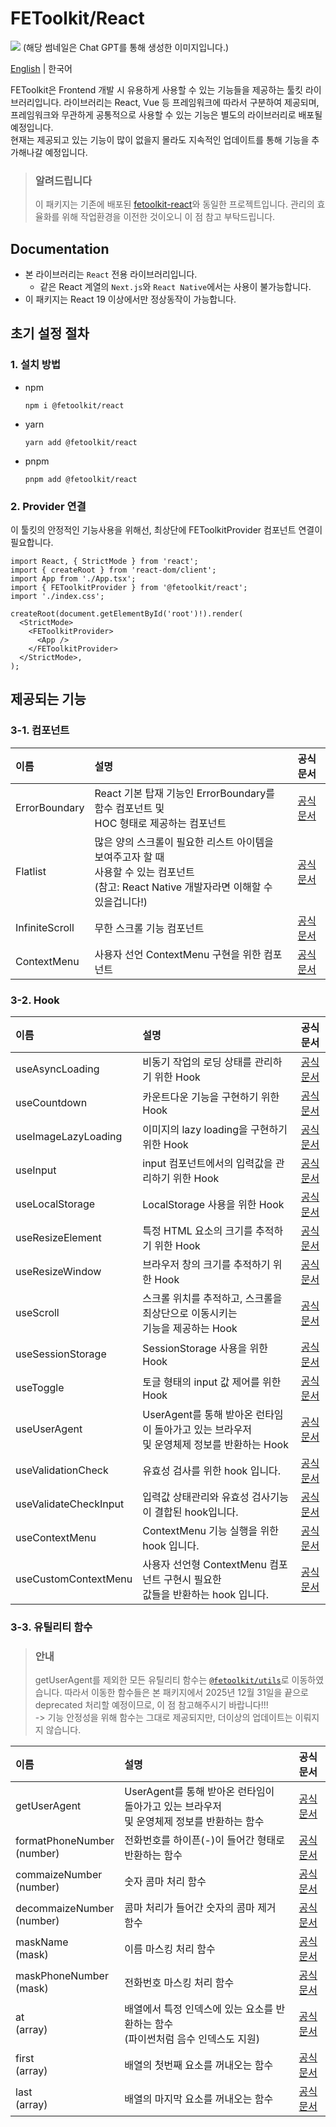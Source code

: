 # FEToolkit/React

![](https://fejumvuajiwc28287693.gcdn.ntruss.com/fetoolkit/fetoolkit_thumbnail.png)
(해당 썸네일은 Chat GPT를 통해 생성한 이미지입니다.)

[English](https://github.com/minwoo129/fetoolkit/blob/master/packages/react/README.md) | 한국어

FEToolkit은 Frontend 개발 시 유용하게 사용할 수 있는 기능들을 제공하는 툴킷 라이브러리입니다. 라이브러리는 React, Vue 등 프레임워크에 따라서 구분하여 제공되며, 프레임워크와 무관하게 공통적으로 사용할 수 있는 기능은 별도의 라이브러리로 배포될 예정입니다.  
현재는 제공되고 있는 기능이 많이 없을지 몰라도 지속적인 업데이트를 통해 기능을 추가해나갈 예정입니다.

> ### 알려드립니다
>
> 이 패키지는 기존에 배포된 [fetoolkit-react](https://github.com/minwoo129/fetoolkit-react)와 동일한 프로젝트입니다. 관리의 효율화를 위해 작업환경을 이전한 것이오니 이 점 참고 부탁드립니다.

## Documentation

- 본 라이브러리는 `React` 전용 라이브러리입니다.
  - 같은 React 계열의 `Next.js`와 `React Native`에서는 사용이 불가능합니다.
- 이 패키지는 React 19 이상에서만 정상동작이 가능합니다.

## 초기 설정 절차

### 1. 설치 방법

- npm
  ```
  npm i @fetoolkit/react
  ```
- yarn
  ```
  yarn add @fetoolkit/react
  ```
- pnpm
  ```
  pnpm add @fetoolkit/react
  ```

### 2. Provider 연결

이 툴킷의 안정적인 기능사용을 위해선, 최상단에 FEToolkitProvider 컴포넌트 연결이 필요합니다.

```tsx
import React, { StrictMode } from 'react';
import { createRoot } from 'react-dom/client';
import App from './App.tsx';
import { FEToolkitProvider } from '@fetoolkit/react';
import './index.css';

createRoot(document.getElementById('root')!).render(
  <StrictMode>
    <FEToolkitProvider>
      <App />
    </FEToolkitProvider>
  </StrictMode>,
);
```

## 제공되는 기능

### 3-1. 컴포넌트

| 이름           | 설명                                                                                                                                              |                                                       공식문서                                                       |
| :------------- | :------------------------------------------------------------------------------------------------------------------------------------------------ | :------------------------------------------------------------------------------------------------------------------: |
| ErrorBoundary  | React 기본 탑재 기능인 ErrorBoundary를 함수 컴포넌트 및<br> HOC 형태로 제공하는 컴포넌트                                                          |  [공식문서](https://github.com/minwoo129/fetoolkit/blob/master/packages/react/src/docs/components/ErrorBoundary.md)  |
| Flatlist       | 많은 양의 스크롤이 필요한 리스트 아이템을 보여주고자 할 때<br> 사용할 수 있는 컴포넌트 <br> (참고: React Native 개발자라면 이해할 수 있을겁니다!) |    [공식문서](https://github.com/minwoo129/fetoolkit/blob/master/packages/react/src/docs/components/Flatlist.md)     |
| InfiniteScroll | 무한 스크롤 기능 컴포넌트                                                                                                                         | [공식문서](https://github.com/minwoo129/fetoolkit/blob/master/packages/react/src/docs/components/InfiniteScroll.md)  |
| ContextMenu    | 사용자 선언 ContextMenu 구현을 위한 컴포넌트                                                                                                      | [공식문서](https://github.com/minwoo129/fetoolkit/blob/master/packages/react/src/docs/joinedFeatures/contextMenu.md) |

### 3-2. Hook

| 이름                  | 설명                                                                                         |                                                         공식문서                                                         |
| :-------------------- | :------------------------------------------------------------------------------------------- | :----------------------------------------------------------------------------------------------------------------------: |
| useAsyncLoading       | 비동기 작업의 로딩 상태를 관리하기 위한 Hook                                                 |     [공식문서](https://github.com/minwoo129/fetoolkit/blob/master/packages/react/src/docs/hooks/useAsyncLoading.md)      |
| useCountdown          | 카운트다운 기능을 구현하기 위한 Hook                                                         |       [공식문서](https://github.com/minwoo129/fetoolkit/blob/master/packages/react/src/docs/hooks/useCountdown.md)       |
| useImageLazyLoading   | 이미지의 lazy loading을 구현하기 위한 Hook                                                   |   [공식문서](https://github.com/minwoo129/fetoolkit/blob/master/packages/react/src/docs/hooks/useImageLazyLoading.md)    |
| useInput              | input 컴포넌트에서의 입력값을 관리하기 위한 Hook                                             |         [공식문서](https://github.com/minwoo129/fetoolkit/blob/master/packages/react/src/docs/hooks/useInput.md)         |
| useLocalStorage       | LocalStorage 사용을 위한 Hook                                                                |     [공식문서](https://github.com/minwoo129/fetoolkit/blob/master/packages/react/src/docs/hooks/useLocalStorage.md)      |
| useResizeElement      | 특정 HTML 요소의 크기를 추적하기 위한 Hook                                                   |     [공식문서](https://github.com/minwoo129/fetoolkit/blob/master/packages/react/src/docs/hooks/useResizeElement.md)     |
| useResizeWindow       | 브라우저 창의 크기를 추적하기 위한 Hook                                                      |     [공식문서](https://github.com/minwoo129/fetoolkit/blob/master/packages/react/src/docs/hooks/useResizeWindow.md)      |
| useScroll             | 스크롤 위치를 추적하고, 스크롤을 최상단으로 이동시키는<br> 기능을 제공하는 Hook              |        [공식문서](https://github.com/minwoo129/fetoolkit/blob/master/packages/react/src/docs/hooks/useScroll.md)         |
| useSessionStorage     | SessionStorage 사용을 위한 Hook                                                              |    [공식문서](https://github.com/minwoo129/fetoolkit/blob/master/packages/react/src/docs/hooks/useSessionStorage.md)     |
| useToggle             | 토글 형태의 input 값 제어를 위한 Hook                                                        |        [공식문서](https://github.com/minwoo129/fetoolkit/blob/master/packages/react/src/docs/hooks/useToggle.md)         |
| useUserAgent          | UserAgent를 통해 받아온 런타임이 돌아가고 있는 브라우저<br> 및 운영체제 정보를 반환하는 Hook |       [공식문서](https://github.com/minwoo129/fetoolkit/blob/master/packages/react/src/docs/hooks/useUserAgent.md)       |
| useValidationCheck    | 유효성 검사를 위한 hook 입니다.                                                              | [공식문서](https://github.com/minwoo129/fetoolkit/blob/master/packages/react/src/docs/joinedFeatures/validationCheck.md) |
| useValidateCheckInput | 입력값 상태관리와 유효성 검사기능이 결합된 hook입니다.                                       | [공식문서](https://github.com/minwoo129/fetoolkit/blob/master/packages/react/src/docs/joinedFeatures/validationCheck.md) |
| useContextMenu        | ContextMenu 기능 실행을 위한 hook 입니다.                                                    |      [공식문서](https://github.com/minwoo129/fetoolkit/blob/master/packages/react/src/docs/hooks/useContextMenu.md)      |
| useCustomContextMenu  | 사용자 선언형 ContextMenu 컴포넌트 구현시 필요한 <br> 값들을 반환하는 hook 입니다.           |   [공식문서](https://github.com/minwoo129/fetoolkit/blob/master/packages/react/src/docs/hooks/useCustomContextMenu.md)   |

### 3-3. 유틸리티 함수

> ### 안내
>
> getUserAgent를 제외한 모든 유틸리티 함수는 [`@fetoolkit/utils`](https://github.com/minwoo129/fetoolkit/tree/master/packages/utils)로 이동하였습니다. 따라서 이동한 함수들은 본 패키지에서 2025년 12월 31일을 끝으로 deprecated 처리할 예정이므로, 이 점 참고해주시기 바랍니다!!!  
> -> 기능 안정성을 위해 함수는 그대로 제공되지만, 더이상의 업데이트는 이뤄지지 않습니다.

| 이름                          | 설명                                                                                         |                                                         공식문서                                                          |
| :---------------------------- | :------------------------------------------------------------------------------------------- | :-----------------------------------------------------------------------------------------------------------------------: |
| getUserAgent                  | UserAgent를 통해 받아온 런타임이 돌아가고 있는 브라우저<br> 및 운영체제 정보를 반환하는 함수 |       [공식문서](https://github.com/minwoo129/fetoolkit/blob/master/packages/react/src/docs/utils/getUserAgent.md)        |
| formatPhoneNumber<br>(number) | 전화번호를 하이픈(-)이 들어간 형태로 반환하는 함수                                           | [공식문서](https://github.com/minwoo129/fetoolkit/blob/master/packages/react/src/docs/utils/numbers_formatPhoneNumber.md) |
| commaizeNumber<br>(number)    | 숫자 콤마 처리 함수                                                                          |  [공식문서](https://github.com/minwoo129/fetoolkit/blob/master/packages/react/src/docs/utils/numbers_commaizeNumber.md)   |
| decommaizeNumber<br>(number)  | 콤마 처리가 들어간 숫자의 콤마 제거 함수                                                     | [공식문서](https://github.com/minwoo129/fetoolkit/blob/master/packages/react/src/docs/utils/numbers_decommaizeNumber.md)  |
| maskName<br>(mask)            | 이름 마스킹 처리 함수                                                                        |       [공식문서](https://github.com/minwoo129/fetoolkit/blob/master/packages/react/src/docs/utils/mask_maskName.md)       |
| maskPhoneNumber<br>(mask)     | 전화번호 마스킹 처리 함수                                                                    |   [공식문서](https://github.com/minwoo129/fetoolkit/blob/master/packages/react/src/docs/utils/mask_maskPhoneNumber.md)    |
| at<br>(array)                 | 배열에서 특정 인덱스에 있는 요소를 반환하는 함수<br> (파이썬처럼 음수 인덱스도 지원)         |         [공식문서](https://github.com/minwoo129/fetoolkit/blob/master/packages/react/src/docs/utils/array_at.md)          |
| first<br>(array)              | 배열의 첫번째 요소를 꺼내오는 함수                                                           |        [공식문서](https://github.com/minwoo129/fetoolkit/blob/master/packages/react/src/docs/utils/array_first.md)        |
| last<br>(array)               | 배열의 마지막 요소를 꺼내오는 함수                                                           |        [공식문서](https://github.com/minwoo129/fetoolkit/blob/master/packages/react/src/docs/utils/array_last.md)         |
